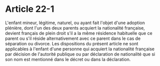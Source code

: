 # Article 22-1

L'enfant mineur, légitime, naturel, ou ayant fait l'objet d'une adoption plénière, dont l'un des deux parents acquiert la nationalité française, devient français de plein droit s'il a la même résidence habituelle que ce parent ou s'il réside alternativement avec ce parent dans le cas de séparation ou divorce.   Les dispositions du présent article ne sont applicables à l'enfant d'une personne qui acquiert la nationalité française par décision de l'autorité publique ou par déclaration de nationalité que si son nom est mentionné dans le décret ou dans la déclaration.